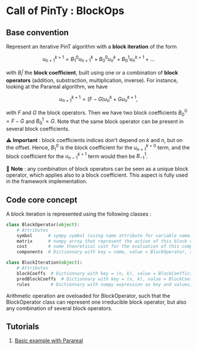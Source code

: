 # Call of PinTy : BlockOps

## Base convention

Represent an iterative PinT algorithm with a **block iteration** of the form

```math
u_{n+1}^{k+1} = B_1^0 u_{n+1}^k + B_0^0 u_{n}^k + B_0^1 u_{n}^{k+1} + ...
```

with $B_i^j$ the **block coefficient**, built using one or a combination of **block operators** (addition, substraction, multiplication, inverse).
For instance, looking at the Parareal algorithm, we have

```math
u_{n+1}^{k+1} = (F - G) u_{n}^k + G u_{n}^{k+1},
```

with $F$ and $G$ the block operators.
Then we have two block coefficients $B_0^0 = F-G$ and $B_0^1 = G$. Note that the same block operator can be present in several block coefficients.

:warning: **Important** : block coefficients indices don't depend on $k$ and $n$, but on the offset. 
Hence, $B_1^0$ is the block coefficient for the $u_{n+1}^{k+0}$ term, and the block coefficient for the $u_{n-1}^{k+1}$ term would then be $B_{-1}^{1}$.

:bell: **Note** : any combination of block operators can be seen as a unique block operator, which applies also to a block coefficient. This aspect is fully used in the framework implementation.


## Code core concept

A block iteration is represented using the following classes :

```python
class BlockOperator(object):
    # Attributes
    symbol      # sympy symbol (using name attribute for variable name)
    matrix      # numpy array that represent the action of this block operator on a vector
    cost        # some theoretical cost for the evaluation of this component
    components  # Dictionnary with key = name, value = BlockOperator, storing all irreducible block operator

class BlockIteration(object):
    # Attributes
    blockCoeffs  # Dictionnary with key = (n, k), value = BlockCoefficients for the update formula
    predBlockCoeffs  # Dictionnary with key = (n, k), value = BlockCoefficients for the predictor formula
    rules        # Dictionnary with numpy expression as key and values, that are supposed to be equals.
```

Arithmetic operation are oveloaded for BlockOperator, such that the BlockOperator class can represent one irreducible block operator, but also any combination of several block operators.

## Tutorials

1. [Basic example with Parareal](./notebook/01_baseTuto.ipynb)